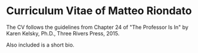 # Curriculum Vitae of Matteo Riondato

The CV follows the guidelines from Chapter 24 of "The Professor Is In" by Karen
Kelsky, Ph.D., Three Rivers Press, 2015.

Also included is a short bio.
